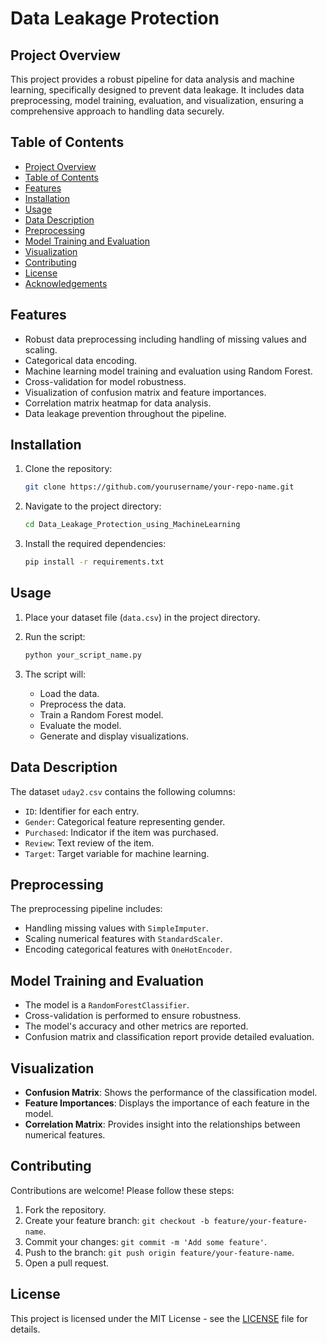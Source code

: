 # Data Leakage Protection

## Project Overview

This project provides a robust pipeline for data analysis and machine learning, specifically designed to prevent data leakage. It includes data preprocessing, model training, evaluation, and visualization, ensuring a comprehensive approach to handling data securely.

## Table of Contents

- [Project Overview](#project-overview)
- [Table of Contents](#table-of-contents)
- [Features](#features)
- [Installation](#installation)
- [Usage](#usage)
- [Data Description](#data-description)
- [Preprocessing](#preprocessing)
- [Model Training and Evaluation](#model-training-and-evaluation)
- [Visualization](#visualization)
- [Contributing](#contributing)
- [License](#license)
- [Acknowledgements](#acknowledgements)

## Features

- Robust data preprocessing including handling of missing values and scaling.
- Categorical data encoding.
- Machine learning model training and evaluation using Random Forest.
- Cross-validation for model robustness.
- Visualization of confusion matrix and feature importances.
- Correlation matrix heatmap for data analysis.
- Data leakage prevention throughout the pipeline.

## Installation

1. Clone the repository:
    ```sh
    git clone https://github.com/yourusername/your-repo-name.git
    ```

2. Navigate to the project directory:
    ```sh
    cd Data_Leakage_Protection_using_MachineLearning
    ```

3. Install the required dependencies:
    ```sh
    pip install -r requirements.txt
    ```

## Usage

1. Place your dataset file (`data.csv`) in the project directory.

2. Run the script:
    ```sh
    python your_script_name.py
    ```

3. The script will:
   - Load the data.
   - Preprocess the data.
   - Train a Random Forest model.
   - Evaluate the model.
   - Generate and display visualizations.

## Data Description

The dataset `uday2.csv` contains the following columns:
- `ID`: Identifier for each entry.
- `Gender`: Categorical feature representing gender.
- `Purchased`: Indicator if the item was purchased.
- `Review`: Text review of the item.
- `Target`: Target variable for machine learning.

## Preprocessing

The preprocessing pipeline includes:
- Handling missing values with `SimpleImputer`.
- Scaling numerical features with `StandardScaler`.
- Encoding categorical features with `OneHotEncoder`.

## Model Training and Evaluation

- The model is a `RandomForestClassifier`.
- Cross-validation is performed to ensure robustness.
- The model's accuracy and other metrics are reported.
- Confusion matrix and classification report provide detailed evaluation.

## Visualization

- **Confusion Matrix**: Shows the performance of the classification model.
- **Feature Importances**: Displays the importance of each feature in the model.
- **Correlation Matrix**: Provides insight into the relationships between numerical features.

## Contributing

Contributions are welcome! Please follow these steps:
1. Fork the repository.
2. Create your feature branch: `git checkout -b feature/your-feature-name`.
3. Commit your changes: `git commit -m 'Add some feature'`.
4. Push to the branch: `git push origin feature/your-feature-name`.
5. Open a pull request.

## License

This project is licensed under the MIT License - see the [LICENSE](LICENSE) file for details.


